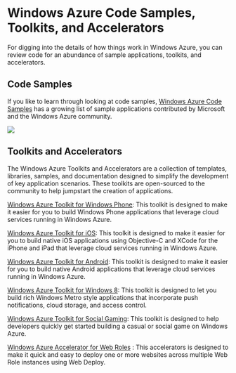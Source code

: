   <properties linkid="dev-net-samples-and-toolkits" urlDisplayName="Samples and Toolkits" headerExpose="" pageTitle="Windows Azure Code Samples, Toolkits, and Accelerators" metaKeywords="Azure samples, Azure code samples, Azure examples, Azure code examples, Azure toolkits, Azure accelerators" footerExpose="" metaDescription="Get Windows Azure sample applications, toolkits, and accelerators that will help simplify the development of key application scenarios." umbracoNaviHide="0" disqusComments="1" />
  <h1>Windows Azure Code Samples, Toolkits, and Accelerators</h1>
  <p>For digging into the details of how things work in Windows Azure, you can review code for an abundance of sample applications, toolkits, and accelerators.</p>
  <h2>Code Samples</h2>
  <p>If you like to learn through looking at code samples, <a href="http://code.msdn.microsoft.com/windowsazure/">Windows Azure Code Samples</a> has a growing list of sample applications contributed by Microsoft and the Windows Azure community.</p>
  <p>
    <img src="../../../DevCenter/dotNet/Media/samples-toolkits-1.png" />
  </p>
  <h2>Toolkits and Accelerators</h2>
  <p>The Windows Azure Toolkits and Accelerators are a collection of templates, libraries, samples, and documentation designed to simplify the development of key application scenarios. These toolkits are open-sourced to the community to help jumpstart the creation of applications.</p>
  <p>
    <a href="http://go.microsoft.com/fwlink/?LinkID=214684&amp;clcid=0x409" target="_blank">Windows Azure Toolkit for Windows Phone</a>: This toolkit is designed to make it easier for you to build Windows Phone applications that leverage cloud services running in Windows Azure.</p>
  <p>
    <a href="http://go.microsoft.com/fwlink/?LinkID=234566&amp;clcid=0x409" target="_blank">Windows Azure Toolkit for iOS</a>: This toolkit is designed to make it easier for you to build native iOS applications using Objective-C and XCode for the iPhone and iPad that leverage cloud services running in Windows Azure.</p>
  <p>
    <a href="http://go.microsoft.com/fwlink/?LinkID=234567&amp;clcid=0x409" target="_blank">Windows Azure Toolkit for Android</a>: This toolkit is designed to make it easier for you to build native Android applications that leverage cloud services running in Windows Azure.</p>
  <p>
    <a href="http://go.microsoft.com/fwlink/?LinkID=236946&amp;clcid=0x409" target="_blank">Windows Azure Toolkit for Windows 8</a>: This toolkit is designed to let you build rich Windows Metro style applications that incorporate push notifications, cloud storage, and access control.</p>
  <p>
    <a href="http://go.microsoft.com/fwlink/?LinkID=236947&amp;clcid=0x409" target="_blank">Windows Azure Toolkit for Social Gaming</a>: This toolkit is designed to help developers quickly get started building a casual or social game on Windows Azure.</p>
  <p>
    <a href="http://go.microsoft.com/fwlink/?LinkID=236948&amp;clcid=0x409" target="_blank">Windows Azure Accelerator for Web Roles</a>
    <span>: This accelerators is designed to make it quick and easy to deploy one or more websites across multiple Web Role instances using Web Deploy.</span>
  </p>